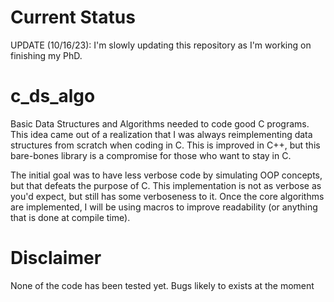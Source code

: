 # Current Status

UPDATE (10/16/23): I'm slowly updating this repository as I'm working on finishing my PhD.

# c_ds_algo
Basic Data Structures and Algorithms needed to code good C programs. This idea came out of a realization that I was always reimplementing data structures from scratch when coding in C. This is improved in C++, but this bare-bones library is a compromise for those who want to stay in C. 

The initial goal was to have less verbose code by simulating OOP concepts, but that defeats the purpose of C. This implementation is not as verbose as you'd expect, but still has some verboseness to it. Once the core algorithms are implemented, I will be using macros to improve readability (or anything that is done at compile time).


# Disclaimer
None of the code has been tested yet. Bugs likely to exists at the moment


